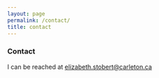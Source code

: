 ```yaml
---
layout: page
permalink: /contact/
title: contact
---
```


### Contact
I can be reached at elizabeth.stobert@carleton.ca

